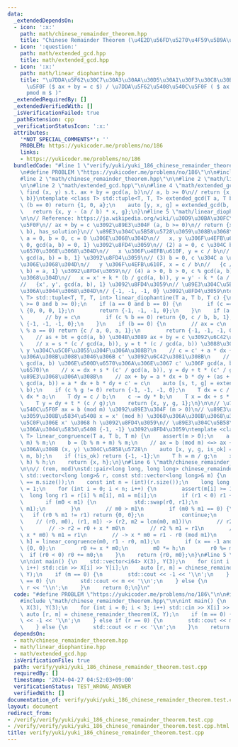 ```yaml
---
data:
  _extendedDependsOn:
  - icon: ':x:'
    path: math/chinese_remainder_theorem.hpp
    title: "Chinese Remainder Theorem (\u4E2D\u56FD\u5270\u4F59\u5B9A\u7406)"
  - icon: ':question:'
    path: math/extended_gcd.hpp
    title: math/extended_gcd.hpp
  - icon: ':x:'
    path: math/linear_diophantine.hpp
    title: "\u7DDA\u5F62\u30C7\u30A3\u30AA\u30D5\u30A1\u30F3\u30C8\u30B9\u65B9\u7A0B\
      \u5F0F ($ ax + by = c $) / \u7DDA\u5F62\u5408\u540C\u5F0F ( $ ax \\equiv b \\\
      pmod m $ )"
  _extendedRequiredBy: []
  _extendedVerifiedWith: []
  _isVerificationFailed: true
  _pathExtension: cpp
  _verificationStatusIcon: ':x:'
  attributes:
    '*NOT_SPECIAL_COMMENTS*': ''
    PROBLEM: https://yukicoder.me/problems/no/186
    links:
    - https://yukicoder.me/problems/no/186
  bundledCode: "#line 1 \"verify/yuki/yuki_186_chinese_remainder_theorem.test.cpp\"\
    \n#define PROBLEM \"https://yukicoder.me/problems/no/186\"\n\n#include <bits/stdc++.h>\n\
    #line 2 \"math/chinese_remainder_theorem.hpp\"\n\n#line 2 \"math/linear_diophantine.hpp\"\
    \n\n#line 2 \"math/extended_gcd.hpp\"\n\n#line 4 \"math/extended_gcd.hpp\"\n//\
    \ find (x, y) s.t. ax + by = gcd(a, b)\n// a, b >= 0\n// return {x, y, gcd(a,\
    \ b)}\ntemplate <class T> std::tuple<T, T, T> extended_gcd(T a, T b) {\n    if\
    \ (b == 0) return {1, 0, a};\n    auto [y, x, g] = extended_gcd(b, a % b);\n \
    \   return {x, y - (a / b) * x, g};\n}\n#line 5 \"math/linear_diophantine.hpp\"\
    \n\n// Reference: https://ja.wikipedia.org/wiki/\u30D9\u30BA\u30FC\u306E\u7B49\
    \u5F0F\n// ax + by = c \u3092\u89E3\u304F (a, b >= 0)\n// return {x, y, gcd(a,\
    \ b), has_solution}\n// \u89E3\u304C\u5B58\u5728\u3059\u308B\u3068\u304D\n// (1)\
    \ a = 0, b = 0, c = 0 \u306E\u3068\u304D\n//   x, y \u306F\u4EFB\u610F\n//   {0,\
    \ 0, gcd(a, b) = 0, 1} \u3092\u8FD4\u3059\n// (2) a = 0, c \u304C b \u306E\u500D\
    \u6570\u306E\u3068\u304D\n//   x \u306F\u4EFB\u610F, y = c / b\n//   {0, c / b,\
    \ gcd(a, b) = b, 1} \u3092\u8FD4\u3059\n// (3) b = 0, c \u304C a \u306E\u500D\u6570\
    \u306E\u3068\u304D\n//   y \u306F\u4EFB\u610F, x = c / b\n//   {c / a, 0, gcd(a,\
    \ b) = a, 1} \u3092\u8FD4\u3059\n// (4) a > 0, b > 0, c % gcd(a, b) = 0 \u306E\
    \u3068\u304D\n//   x = x' + k * (b / gcd(a, b)), y = y' - k * (a / gcd(a, b))\n\
    //   {x', y', gcd(a, b), 1} \u3092\u8FD4\u3059\n// \u89E3\u304C\u5B58\u5728\u3057\
    \u306A\u3044\u3068\u304D\n// {-1, -1, -1, 0} \u3092\u8FD4\u3059\ntemplate <class\
    \ T> std::tuple<T, T, T, int> linear_diophantine(T a, T b, T c) {\n    assert(a\
    \ >= 0 and b >= 0);\n    if (a == 0 and b == 0) {\n        if (c == 0) return\
    \ {0, 0, 0, 1};\n        return {-1, -1, -1, 0};\n    }\n    if (a == 0) {\n \
    \       // by = c\n        if (c % b == 0) return {0, c / b, b, 1};\n        return\
    \ {-1, -1, -1, 0};\n    }\n    if (b == 0) {\n        // ax = c\n        if (c\
    \ % a == 0) return {c / a, 0, a, 1};\n        return {-1, -1, -1, 0};\n    }\n\
    \    // as + bt = gcd(a, b) \u304B\u3089 ax + by = c \u3092\u6C42\u3081\u308B\n\
    \    // x = s * (c / gcd(a, b)), y = t * (c / gcd(a, b)) \u3088\u308A\u3082 x,\
    \ y \u304C\u5C0F\u3055\u304F\u306A\u308B?\n    // c = c' + a * dx + b * dy \u3068\
    \u306A\u308B\u3088\u3046\u306B c' \u3092\u6C42\u3081\u308B\n    // (a, b \u306F\
    \ gcd(a, b) \u306E\u500D\u6570\u306A\u306E\u3067 c' \u306F gcd(a, b) \u306E\u500D\
    \u6570)\n    // x = dx + s * (c' / gcd(a, b)), y = dy + t * (c' / gcd(a, b)) \u304C\
    \u89E3\u3068\u306A\u308B\n    // ax + by = a * dx + b * dy + (as + bt) * (c' /\
    \ gcd(a, b)) = a * dx + b * dy + c' = c\n    auto [s, t, g] = extended_gcd(a,\
    \ b);\n    if (c % g != 0) return {-1, -1, -1, 0};\n    T dx = c / a;\n    c -=\
    \ dx * a;\n    T dy = c / b;\n    c -= dy * b;\n    T x = dx + s * (c / g);\n\
    \    T y = dy + t * (c / g);\n    return {x, y, g, 1};\n}\n\n// \u7DDA\u5F62\u5408\
    \u540C\u5F0F ax = b (mod m) \u3092\u89E3\u304F (m > 0)\n// \u89E3\u304C\u5B58\u5728\
    \u3059\u308B\u5834\u5408 x = x' (mod h) \u3068\u306A\u308B\u3068\u304D\u306E\u6700\
    \u5C0F\u306E x' \u3068 h \u3092\u8FD4\u3059\n// \u89E3\u304C\u5B58\u5728\u3057\
    \u306A\u3044\u5834\u5408 {-1, -1} \u3092\u8FD4\u3059\ntemplate <class T> std::pair<T,\
    \ T> linear_congruence(T a, T b, T m) {\n    assert(m > 0);\n    a = (a % m +\
    \ m) % m;\n    b = (b % m + m) % m;\n    // ax = b (mod m) <=> ax + my = b \u3068\
    \u306A\u308B (x, y) \u304C\u5B58\u5728\n    auto [x, y, g, is_ok] = linear_diophantine(a,\
    \ m, b);\n    if (!is_ok) return {-1, -1};\n    T h = m / g;\n    x = (x % h +\
    \ h) % h;\n    return {x, h};\n}\n#line 6 \"math/chinese_remainder_theorem.hpp\"\
    \n\n// (rem, mod)\nstd::pair<long long, long long> chinese_remainder_theorem(const\
    \ std::vector<long long>& r, const std::vector<long long>& m) {\n    assert(r.size()\
    \ == m.size());\n    const int n = (int)(r.size());\n    long long r0 = 0, m0\
    \ = 1;\n    for (int i = 0; i < n; i++) {\n        assert(m[i] >= 1);\n      \
    \  long long r1 = r[i] % m[i], m1 = m[i];\n        if (r1 < 0) r1 += m[i];\n \
    \       if (m0 < m1) {\n            std::swap(r0, r1);\n            std::swap(m0,\
    \ m1);\n        }\n        // m0 > m1\n        if (m0 % m1 == 0) {\n         \
    \   if (r0 % m1 != r1) return {0, 0};\n            continue;\n        }\n    \
    \    // (r0, m0), (r1, m1) -> (r2, m2 = lcm(m0, m1))\n        // r2 % m0 = r0\n\
    \        // -> r2 = r0 + x * m0\n        // r2 % m1 = r1\n        // -> (r0 +\
    \ x * m0) % m1 = r1\n        // -> x * m0 = r1 - r0 (mod m1)\n        auto [x,\
    \ h] = linear_congruence(m0, r1 - r0, m1);\n        if (x == -1 and h == -1) return\
    \ {0, 0};\n        r0 += x * m0;\n        m0 *= h;\n        r0 %= m0;\n      \
    \  if (r0 < 0) r0 += m0;\n    }\n    return {r0, m0};\n}\n#line 5 \"verify/yuki/yuki_186_chinese_remainder_theorem.test.cpp\"\
    \n\nint main() {\n    std::vector<i64> X(3), Y(3);\n    for (int i = 0; i < 3;\
    \ i++) std::cin >> X[i] >> Y[i];\n    auto [r, m] = chinese_remainder_theorem(X,\
    \ Y);\n    if (m == 0) {\n        std::cout << -1 << '\\n';\n    } else if (r\
    \ == 0) {\n        std::cout << m << '\\n';\n    } else {\n        std::cout <<\
    \ r << '\\n';\n    }\n    return 0;\n}\n"
  code: "#define PROBLEM \"https://yukicoder.me/problems/no/186\"\n\n#include <bits/stdc++.h>\n\
    #include \"math/chinese_remainder_theorem.hpp\"\n\nint main() {\n    std::vector<i64>\
    \ X(3), Y(3);\n    for (int i = 0; i < 3; i++) std::cin >> X[i] >> Y[i];\n   \
    \ auto [r, m] = chinese_remainder_theorem(X, Y);\n    if (m == 0) {\n        std::cout\
    \ << -1 << '\\n';\n    } else if (r == 0) {\n        std::cout << m << '\\n';\n\
    \    } else {\n        std::cout << r << '\\n';\n    }\n    return 0;\n}\n"
  dependsOn:
  - math/chinese_remainder_theorem.hpp
  - math/linear_diophantine.hpp
  - math/extended_gcd.hpp
  isVerificationFile: true
  path: verify/yuki/yuki_186_chinese_remainder_theorem.test.cpp
  requiredBy: []
  timestamp: '2024-04-27 04:52:03+09:00'
  verificationStatus: TEST_WRONG_ANSWER
  verifiedWith: []
documentation_of: verify/yuki/yuki_186_chinese_remainder_theorem.test.cpp
layout: document
redirect_from:
- /verify/verify/yuki/yuki_186_chinese_remainder_theorem.test.cpp
- /verify/verify/yuki/yuki_186_chinese_remainder_theorem.test.cpp.html
title: verify/yuki/yuki_186_chinese_remainder_theorem.test.cpp
---
```

